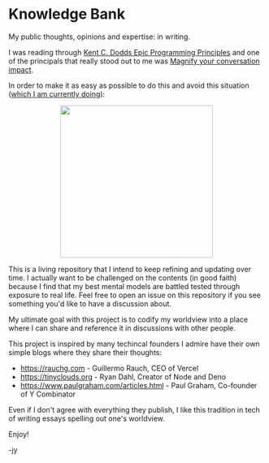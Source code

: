 # Knowledge Bank
My public thoughts, opinions and expertise: in writing. 

I was reading through [Kent C. Dodds Epic Programming Principles](https://www.epicweb.dev/principles) and one of the principals that really stood out to me was [Magnify your conversation impact](https://www.epicweb.dev/principles/career/professional-growth/magnify-conversation-impact). 

In order to make it as easy as possible to do this and avoid this situation ([which I am currently doing](https://joshuayoes.com/)): 

<p align="center">
  <a href="https://x.com/markdalgleish/status/1108433814647300097/photo/1"><img width="300" src="https://github.com/user-attachments/assets/9d771605-fb19-42c8-88d6-e3ff9b3e809f"></a>
</p>

This is a living repository that I intend to keep refining and updating over time. I actually want to be challenged on the contents (in good faith) because I find that my best mental models are battled tested through exposure to real life. Feel free to open an issue on this repository if you see something you'd like to have a discussion about.

My ultimate goal with this project is to codify my worldview into a place where I can share and reference it in discussions with other people.

This project is inspired by many techincal founders I admire have their own simple blogs where they share their thoughts:
- https://rauchg.com - Guillermo Rauch, CEO of Vercel
- https://tinyclouds.org - Ryan Dahl, Creator of Node and Deno
- https://www.paulgraham.com/articles.html - Paul Graham, Co-founder of Y Combinator

Even if I don't agree with everything they publish, I like this tradition in tech of writing essays spelling out one's worldview.

Enjoy! 

-jy
